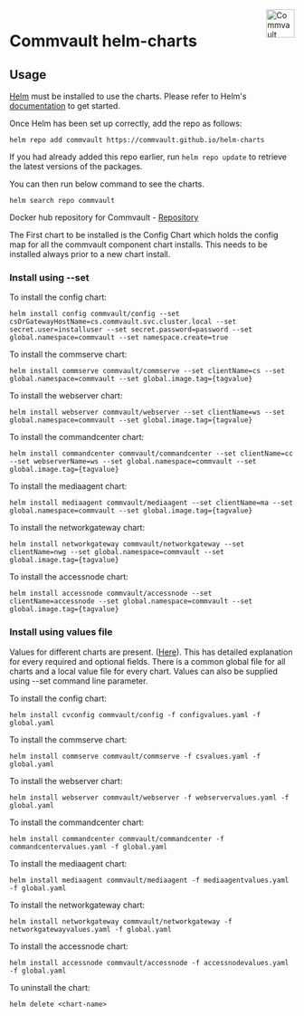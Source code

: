 <link rel = "icon" href = 
"https://documentation.commvault.com/static/homepage/img/favicon.ico" 
        type = "image/x-icon">
        
<a href="https://commvault.github.io/helm-charts/">
    <img src="https://documentation.commvault.com/static/homepage/img/cmv-logo-full.png" alt="Commvault logo" title="Commvault" align="right" height="50" />
</a>

# Commvault helm-charts

## Usage

[Helm](https://helm.sh) must be installed to use the charts.  Please refer to
Helm's [documentation](https://helm.sh/docs) to get started.

Once Helm has been set up correctly, add the repo as follows:

    helm repo add commvault https://commvault.github.io/helm-charts

If you had already added this repo earlier, run `helm repo update` to retrieve
the latest versions of the packages.  

You can then run below command to see the charts.

    helm search repo commvault

Docker hub repository for Commvault - [Repository](https://hub.docker.com/u/commvault)

The First chart to be installed is the Config Chart which holds the config map for all the commvault component chart installs. This needs to be installed always prior to a new chart install.

### Install using --set

To install the config chart:

    helm install config commvault/config --set csOrGatewayHostName=cs.commvault.svc.cluster.local --set secret.user=installuser --set secret.password=password --set global.namespace=commvault --set namespace.create=true
    
To install the commserve chart:

    helm install commserve commvault/commserve --set clientName=cs --set global.namespace=commvault --set global.image.tag={tagvalue}
    
To install the webserver chart:

    helm install webserver commvault/webserver --set clientName=ws --set global.namespace=commvault --set global.image.tag={tagvalue}
    
To install the commandcenter chart:

    helm install commandcenter commvault/commandcenter --set clientName=cc --set webserverName=ws --set global.namespace=commvault --set global.image.tag={tagvalue}

To install the mediaagent chart:

    helm install mediaagent commvault/mediaagent --set clientName=ma --set global.namespace=commvault --set global.image.tag={tagvalue}
To install the networkgateway chart:

    helm install networkgateway commvault/networkgateway --set clientName=nwg --set global.namespace=commvault --set global.image.tag={tagvalue}
    
To install the accessnode chart:

    helm install accessnode commvault/accessnode --set clientName=accessnode --set global.namespace=commvault --set global.image.tag={tagvalue}
    
### Install using values file

Values for different charts are present. ([Here](https://github.com/Commvault/helm-charts/tree/main/valuefiles)). This has detailed explanation for every required and optional fields. There is a common global file for all charts and a local value file for every chart. Values can also be supplied using --set command line parameter.

To install the config chart:

    helm install cvconfig commvault/config -f configvalues.yaml -f global.yaml
    
To install the commserve chart:

    helm install commserve commvault/commserve -f csvalues.yaml -f global.yaml
    
To install the webserver chart:

    helm install webserver commvault/webserver -f webservervalues.yaml -f global.yaml
    
To install the commandcenter chart:

    helm install commandcenter commvault/commandcenter -f commandcentervalues.yaml -f global.yaml

To install the mediaagent chart:

    helm install mediaagent commvault/mediaagent -f mediaagentvalues.yaml -f global.yaml

To install the networkgateway chart:

    helm install networkgateway commvault/networkgateway -f networkgatewayvalues.yaml -f global.yaml
    
To install the accessnode chart:

    helm install accessnode commvault/accessnode -f accessnodevalues.yaml -f global.yaml

To uninstall the chart:

    helm delete <chart-name>
